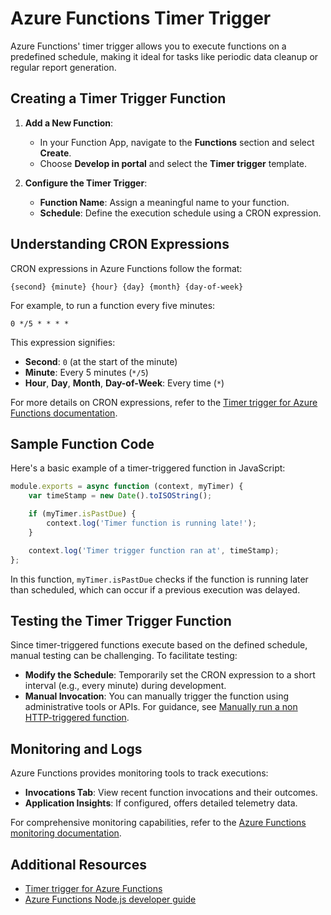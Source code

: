 
# Azure Functions Timer Trigger

Azure Functions' timer trigger allows you to execute functions on a predefined schedule, making it ideal for tasks like periodic data cleanup or regular report generation.

## Creating a Timer Trigger Function

1. **Add a New Function**:
   - In your Function App, navigate to the **Functions** section and select **Create**.
   - Choose **Develop in portal** and select the **Timer trigger** template.

2. **Configure the Timer Trigger**:
   - **Function Name**: Assign a meaningful name to your function.
   - **Schedule**: Define the execution schedule using a CRON expression.

## Understanding CRON Expressions

CRON expressions in Azure Functions follow the format:

```
{second} {minute} {hour} {day} {month} {day-of-week}
```

For example, to run a function every five minutes:

```
0 */5 * * * *
```

This expression signifies:

- **Second**: `0` (at the start of the minute)
- **Minute**: Every 5 minutes (`*/5`)
- **Hour**, **Day**, **Month**, **Day-of-Week**: Every time (`*`)

For more details on CRON expressions, refer to the [Timer trigger for Azure Functions documentation](https://learn.microsoft.com/en-us/azure/azure-functions/functions-bindings-timer).

## Sample Function Code

Here's a basic example of a timer-triggered function in JavaScript:

```javascript
module.exports = async function (context, myTimer) {
    var timeStamp = new Date().toISOString();

    if (myTimer.isPastDue) {
        context.log('Timer function is running late!');
    }

    context.log('Timer trigger function ran at', timeStamp);
};
```

In this function, `myTimer.isPastDue` checks if the function is running later than scheduled, which can occur if a previous execution was delayed.

## Testing the Timer Trigger Function

Since timer-triggered functions execute based on the defined schedule, manual testing can be challenging. To facilitate testing:

- **Modify the Schedule**: Temporarily set the CRON expression to a short interval (e.g., every minute) during development.
- **Manual Invocation**: You can manually trigger the function using administrative tools or APIs. For guidance, see [Manually run a non HTTP-triggered function](https://learn.microsoft.com/en-us/azure/azure-functions/functions-manually-run-non-http).

## Monitoring and Logs

Azure Functions provides monitoring tools to track executions:

- **Invocations Tab**: View recent function invocations and their outcomes.
- **Application Insights**: If configured, offers detailed telemetry data.

For comprehensive monitoring capabilities, refer to the [Azure Functions monitoring documentation](https://learn.microsoft.com/en-us/azure/azure-functions/functions-monitoring).

## Additional Resources

- [Timer trigger for Azure Functions](https://learn.microsoft.com/en-us/azure/azure-functions/functions-bindings-timer)
- [Azure Functions Node.js developer guide](https://learn.microsoft.com/en-us/azure/azure-functions/functions-reference-node)

